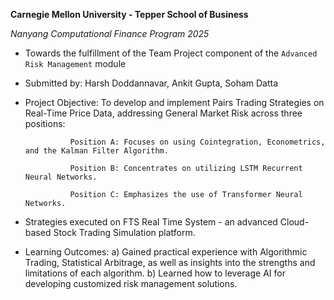 **Carnegie Mellon University - Tepper School of Business**

*Nanyang Computational Finance Program 2025*

- Towards the fulfillment of the Team Project component of the `Advanced Risk Management` module 

- Submitted by: Harsh Doddannavar, Ankit Gupta, Soham Datta

- Project Objective: To develop and implement Pairs Trading Strategies on Real-Time Price Data, addressing General Market Risk across three positions:
  
		     	Position A: Focuses on using Cointegration, Econometrics, and the Kalman Filter Algorithm.
  
		     	Position B: Concentrates on utilizing LSTM Recurrent Neural Networks.
  
		     	Position C: Emphasizes the use of Transformer Neural Networks.
  
- Strategies executed on FTS Real Time System - an advanced Cloud-based Stock Trading Simulation platform.

- Learning Outcomes: a) Gained practical experience with Algorithmic Trading, Statistical Arbitrage, as well as insights into the strengths and limitations of each algorithm. 
	             b) Learned how to leverage AI for developing customized risk management solutions.
